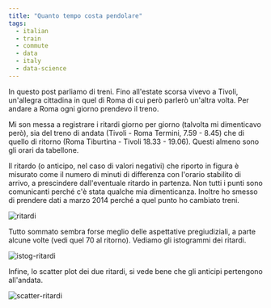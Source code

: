 ```yaml
---
title: "Quanto tempo costa pendolare"
tags:
  - italian
  - train
  - commute
  - data
  - italy
  - data-science
---
```


In questo post parliamo di treni. Fino all'estate scorsa vivevo a Tivoli, un'allegra cittadina in quel di Roma di cui però parlerò un'altra volta. Per andare a Roma ogni giorno prendevo il treno. 

Mi son messa a registrare i ritardi giorno per giorno (talvolta mi dimenticavo però), sia del treno di andata (Tivoli - Roma Termini, 7.59 - 8.45) che di quello di ritorno (Roma Tiburtina - Tivoli 18.33 - 19.06). Questi almeno sono gli orari da tabellone. 

Il ritardo (o anticipo, nel caso di valori negativi) che riporto in figura è misurato come il numero di minuti di differenza con l'orario stabilito di arrivo, a prescindere dall'eventuale ritardo in partenza. Non tutti i punti sono comunicanti perché c'è stata qualche mia dimenticanza. Inoltre ho smesso di prendere dati a marzo 2014 perché a quel punto ho cambiato treni.

![ritardi](https://plot.ly/~MartinaPugliese/2/treno-tivoli-roma-e-viceversa-ritardi-in-t.png)

Tutto sommato sembra forse meglio delle aspettative pregiudiziali, a parte alcune volte (vedi quel 70 al ritorno). Vediamo gli istogrammi dei ritardi. 

![istog-ritardi](https://plot.ly/~MartinaPugliese/3/istogrammi-dei-ritardi.png)

Infine, lo scatter plot dei due ritardi, si vede bene che gli anticipi pertengono all'andata. 

![scatter-ritardi](https://plot.ly/~MartinaPugliese/4/scatter-plot-dei-ritardi.png)
